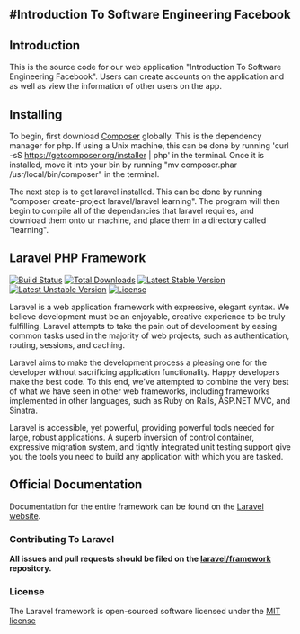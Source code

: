 #Introduction To Software Engineering Facebook
-----------------------------------------------------------------------------------------------------------------------------
Introduction
-----------------------------------------------------------------------------------------------------------------------------
This is the source code for our web application "Introduction To Software Engineering Facebook". Users can create accounts on the application and as well as view the information of other users on the app.


Installing
-----------------------------------------------------------------------------------------------------------------------------
To begin, first download [Composer][1] globally. This is the dependency manager for php. If using a Unix machine, this can be done by running 'curl -sS https://getcomposer.org/installer | php'  in the terminal. Once it is installed, move it into your bin by running "mv composer.phar /usr/local/bin/composer" in the terminal. 

The next step is to get laravel installed. This can be done by running "composer create-project laravel/laravel learning". The program will then begin to compile all of the dependancies that laravel requires, and download them onto ur machine, and place them in a directory called "learning".




[1]: https://getcomposer.org/






## Laravel PHP Framework

[![Build Status](https://travis-ci.org/laravel/framework.svg)](https://travis-ci.org/laravel/framework)
[![Total Downloads](https://poser.pugx.org/laravel/framework/downloads.svg)](https://packagist.org/packages/laravel/framework)
[![Latest Stable Version](https://poser.pugx.org/laravel/framework/v/stable.svg)](https://packagist.org/packages/laravel/framework)
[![Latest Unstable Version](https://poser.pugx.org/laravel/framework/v/unstable.svg)](https://packagist.org/packages/laravel/framework)
[![License](https://poser.pugx.org/laravel/framework/license.svg)](https://packagist.org/packages/laravel/framework)

Laravel is a web application framework with expressive, elegant syntax. We believe development must be an enjoyable, creative experience to be truly fulfilling. Laravel attempts to take the pain out of development by easing common tasks used in the majority of web projects, such as authentication, routing, sessions, and caching.

Laravel aims to make the development process a pleasing one for the developer without sacrificing application functionality. Happy developers make the best code. To this end, we've attempted to combine the very best of what we have seen in other web frameworks, including frameworks implemented in other languages, such as Ruby on Rails, ASP.NET MVC, and Sinatra.

Laravel is accessible, yet powerful, providing powerful tools needed for large, robust applications. A superb inversion of control container, expressive migration system, and tightly integrated unit testing support give you the tools you need to build any application with which you are tasked.

## Official Documentation

Documentation for the entire framework can be found on the [Laravel website](http://laravel.com/docs).

### Contributing To Laravel

**All issues and pull requests should be filed on the [laravel/framework](http://github.com/laravel/framework) repository.**

### License

The Laravel framework is open-sourced software licensed under the [MIT license](http://opensource.org/licenses/MIT)

